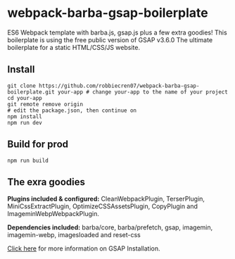 # webpack-barba-gsap-boilerplate
ES6 Webpack template with barba.js, gsap.js plus a few extra goodies!
This boilerplate is using the free public version of GSAP v3.6.0
The ultimate boilerplate for a static HTML/CSS/JS website.

## Install
```
git clone https://github.com/robbiecren07/webpack-barba-gsap-boilerplate.git your-app # change your-app to the name of your project
cd your-app
git remote remove origin
# edit the package.json, then continue on
npm install
npm run dev
```

## Build for prod
```
npm run build
```

## The exra goodies
**Plugins included & configured:** CleanWebpackPlugin, TerserPlugin, MiniCssExtractPlugin,
OptimizeCSSAssetsPlugin, CopyPlugin and ImageminWebpWebpackPlugin.

**Dependencies included:** barba/core, barba/prefetch, gsap, imagemin, imagemin-webp, imagesloaded and reset-css

[Click here](https://greensock.com/docs/v3/Installation) for more information on GSAP Installation.